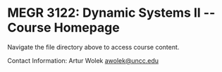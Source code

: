 # MEGR 3122: Dynamic Systems II -- Course Homepage

Navigate the file directory above to access course content. 

Contact Information:
Artur Wolek
awolek@uncc.edu
